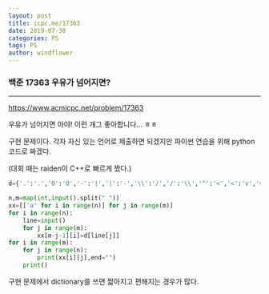 ```yaml
---
layout: post
title: icpc.me/17363
date: 2019-07-30
categories: PS
tags: PS
author: windflower
---
```

### 백준 17363 우유가 넘어지면?
---

<https://www.acmicpc.net/problem/17363>

우유가 넘어지면 아야! 이런 개그 좋아합니다... ㅎㅎ

구현 문제이다. 각자 자신 있는 언어로 제출하면 되겠지만 파이썬 연습을 위해 python 코드로 짜겠다.

(대회 때는 raiden이 C++로 빠르게 짰다.)

```PYTHON
d={'.':'.','O':'O','-':'|','|':'-','\\':'/','/':'\\','^':'<','<':'v','v':'>','>':'^'}

n,m=map(int,input().split(" "))
xx=[['a' for i in range(n)] for j in range(m)]
for i in range(n):
	line=input()
	for j in range(m):
		xx[m-j-1][i]=d[line[j]]
for i in range(m):
	for j in range(n):
		print(xx[i][j],end="")
	print()
```

구현 문제에서 dictionary를 쓰면 짧아지고 편해지는 경우가 많다. 
